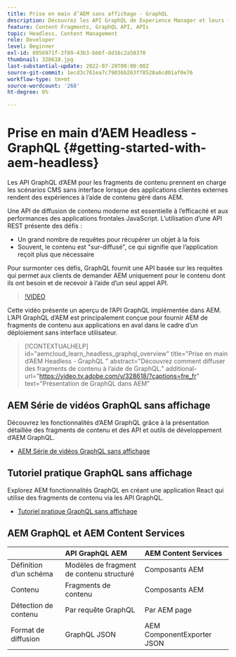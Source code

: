 ```yaml
---
title: Prise en main d’AEM sans affichage - GraphQL
description: Découvrez les API GraphQL de Experience Manager et leurs fonctionnalités.
feature: Content Fragments, GraphQL API, APIs
topic: Headless, Content Management
role: Developer
level: Beginner
exl-id: 0056971f-2f89-43b3-bb6f-dd16c2a50370
thumbnail: 328618.jpg
last-substantial-update: 2022-07-20T00:00:00Z
source-git-commit: 1ecd3c761ea7c79036b263ff8528a6cd01af0e76
workflow-type: tm+mt
source-wordcount: '268'
ht-degree: 6%

---
```


# Prise en main d’AEM Headless - GraphQL  {#getting-started-with-aem-headless}

Les API GraphQL d’AEM pour les fragments de contenu prennent en charge les scénarios CMS sans interface lorsque des applications clientes externes rendent des expériences à l’aide de contenu géré dans AEM.

Une API de diffusion de contenu moderne est essentielle à l’efficacité et aux performances des applications frontales JavaScript. L’utilisation d’une API REST présente des défis :

* Un grand nombre de requêtes pour récupérer un objet à la fois
* Souvent, le contenu est &quot;sur-diffusé&quot;, ce qui signifie que l’application reçoit plus que nécessaire

Pour surmonter ces défis, GraphQL fournit une API basée sur les requêtes qui permet aux clients de demander AEM uniquement pour le contenu dont ils ont besoin et de recevoir à l’aide d’un seul appel API.

>[!VIDEO](https://video.tv.adobe.com/v/328618/?quality=12&learn=on)

Cette vidéo présente un aperçu de l’API GraphQL implémentée dans AEM. L’API GraphQL d’AEM est principalement conçue pour fournir AEM de fragments de contenu aux applications en aval dans le cadre d’un déploiement sans interface utilisateur.

>[!CONTEXTUALHELP]
>id="aemcloud_learn_headless_graphql_overview"
>title="Prise en main d’AEM Headless - GraphQL "
>abstract="Découvrez comment diffuser des fragments de contenu à l’aide de GraphQL."
>additional-url="https://video.tv.adobe.com/v/328618/?captions=fre_fr" text="Présentation de GraphQL dans AEM"

## AEM Série de vidéos GraphQL sans affichage

Découvrez les fonctionnalités d’AEM GraphQL grâce à la présentation détaillée des fragments de contenu et des API et outils de développement d’AEM GraphQL.

* [AEM Série de vidéos GraphQL sans affichage](./video-series/modeling-basics.md)

## Tutoriel pratique GraphQL sans affichage

Explorez AEM fonctionnalités GraphQL en créant une application React qui utilise des fragments de contenu via les API GraphQL.

* [Tutoriel pratique GraphQL sans affichage](./multi-step/overview.md)

## AEM GraphQL et AEM Content Services

|  | API GraphQL AEM | AEM Content Services |
|--------------------------------|:-----------------|:---------------------|
| Définition d’un schéma | Modèles de fragment de contenu structuré | Composants AEM |
| Contenu | Fragments de contenu | Composants AEM |
| Détection de contenu | Par requête GraphQL | Par AEM page |
| Format de diffusion | GraphQL JSON | AEM ComponentExporter JSON |
